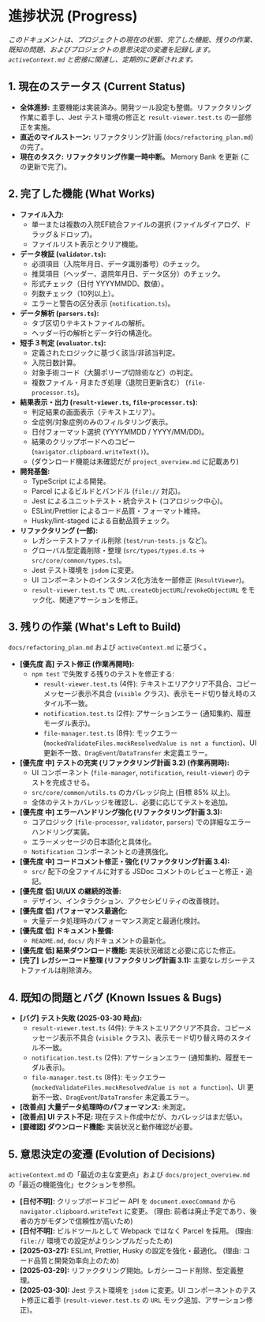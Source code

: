 # 進捗状況 (Progress)

_このドキュメントは、プロジェクトの現在の状態、完了した機能、残りの作業、既知の問題、およびプロジェクトの意思決定の変遷を記録します。`activeContext.md` と密接に関連し、定期的に更新されます。_

## 1. 現在のステータス (Current Status)

- **全体進捗:** 主要機能は実装済み。開発ツール設定も整備。リファクタリング作業に着手し、Jest テスト環境の修正と `result-viewer.test.ts` の一部修正を実施。
- **直近のマイルストーン:** リファクタリング計画 (`docs/refactoring_plan.md`) の完了。
- **現在のタスク:** **リファクタリング作業一時中断。** Memory Bank を更新 (この更新で完了)。

## 2. 完了した機能 (What Works)

- **ファイル入力:**
  - 単一または複数の入院EF統合ファイルの選択 (ファイルダイアログ、ドラッグ＆ドロップ)。
  - ファイルリスト表示とクリア機能。
- **データ検証 (`validator.ts`):**
  - 必須項目（入院年月日、データ識別番号）のチェック。
  - 推奨項目（ヘッダー、退院年月日、データ区分）のチェック。
  - 形式チェック（日付 YYYYMMDD、数値）。
  - 列数チェック（10列以上）。
  - エラーと警告の区分表示 (`notification.ts`)。
- **データ解析 (`parsers.ts`):**
  - タブ区切りテキストファイルの解析。
  - ヘッダー行の解析とデータ行の構造化。
- **短手３判定 (`evaluator.ts`):**
  - 定義されたロジックに基づく該当/非該当判定。
  - 入院日数計算。
  - 対象手術コード（大腸ポリープ切除術など）の判定。
  - 複数ファイル・月またぎ処理（退院日更新含む） (`file-processor.ts`)。
- **結果表示・出力 (`result-viewer.ts`, `file-processor.ts`):**
  - 判定結果の画面表示（テキストエリア）。
  - 全症例/対象症例のみのフィルタリング表示。
  - 日付フォーマット選択 (YYYYMMDD / YYYY/MM/DD)。
  - 結果のクリップボードへのコピー (`navigator.clipboard.writeText()`)。
  - (ダウンロード機能は未確認だが `project_overview.md` に記載あり)
- **開発基盤:**
  - TypeScript による開発。
  - Parcel によるビルドとバンドル (`file://` 対応)。
  - Jest によるユニットテスト・統合テスト (コアロジック中心)。
  - ESLint/Prettier によるコード品質・フォーマット維持。
  - Husky/lint-staged による自動品質チェック。
- **リファクタリング (一部):**
  - レガシーテストファイル削除 (`test/run-tests.js` など)。
  - グローバル型定義削除・整理 (`src/types/types.d.ts` -> `src/core/common/types.ts`)。
  - Jest テスト環境を `jsdom` に変更。
  - UI コンポーネントのインスタンス化方法を一部修正 (`ResultViewer`)。
  - `result-viewer.test.ts` で `URL.createObjectURL`/`revokeObjectURL` をモック化、関連アサーションを修正。

## 3. 残りの作業 (What's Left to Build)

`docs/refactoring_plan.md` および `activeContext.md` に基づく。

- **[優先度 高] テスト修正 (作業再開時):**
  - `npm test` で失敗する残りのテストを修正する:
    - `result-viewer.test.ts` (4件): テキストエリアクリア不具合、コピーメッセージ表示不具合 (`visible` クラス)、表示モード切り替え時のスタイル不一致。
    - `notification.test.ts` (2件): アサーションエラー (通知集約、履歴モーダル表示)。
    - `file-manager.test.ts` (8件): モックエラー (`mockedValidateFiles.mockResolvedValue is not a function`)、UI 更新不一致、`DragEvent`/`DataTransfer` 未定義エラー。
- **[優先度 中] テストの充実 (リファクタリング計画 3.2) (作業再開時):**
  - UI コンポーネント (`file-manager`, `notification`, `result-viewer`) のテストを完成させる。
  - `src/core/common/utils.ts` のカバレッジ向上 (目標 85% 以上)。
  - 全体のテストカバレッジを確認し、必要に応じてテストを追加。
- **[優先度 中] エラーハンドリング強化 (リファクタリング計画 3.3):**
  - コアロジック (`file-processor`, `validator`, `parsers`) での詳細なエラーハンドリング実装。
  - エラーメッセージの日本語化と具体化。
  - `Notification` コンポーネントとの連携強化。
- **[優先度 中] コードコメント修正・強化 (リファクタリング計画 3.4):**
  - `src/` 配下の全ファイルに対する JSDoc コメントのレビューと修正・追記。
- **[優先度 低] UI/UX の継続的改善:**
  - デザイン、インタラクション、アクセシビリティの改善検討。
- **[優先度 低] パフォーマンス最適化:**
  - 大量データ処理時のパフォーマンス測定と最適化検討。
- **[優先度 低] ドキュメント整備:**
  - `README.md`, `docs/` 内ドキュメントの最新化。
- **[優先度 低] 結果ダウンロード機能:** 実装状況確認と必要に応じた修正。
- **[完了] レガシーコード整理 (リファクタリング計画 3.1):** 主要なレガシーテストファイルは削除済み。

## 4. 既知の問題とバグ (Known Issues & Bugs)

- **[バグ] テスト失敗 (2025-03-30 時点):**
    - `result-viewer.test.ts` (4件): テキストエリアクリア不具合、コピーメッセージ表示不具合 (`visible` クラス)、表示モード切り替え時のスタイル不一致。
    - `notification.test.ts` (2件): アサーションエラー (通知集約、履歴モーダル表示)。
    - `file-manager.test.ts` (8件): モックエラー (`mockedValidateFiles.mockResolvedValue is not a function`)、UI 更新不一致、`DragEvent`/`DataTransfer` 未定義エラー。
- **[改善点] 大量データ処理時のパフォーマンス:** 未測定。
- **[改善点] UI テスト不足:** 現在テスト作成中だが、カバレッジはまだ低い。
- **[要確認] ダウンロード機能:** 実装状況と動作確認が必要。

## 5. 意思決定の変遷 (Evolution of Decisions)

`activeContext.md` の「最近の主な変更点」および `docs/project_overview.md` の「最近の機能強化」セクションを参照。

- **[日付不明]:** クリップボードコピー API を `document.execCommand` から `navigator.clipboard.writeText` に変更。 (理由: 前者は廃止予定であり、後者の方がモダンで信頼性が高いため)
- **[日付不明]:** ビルドツールとして Webpack ではなく Parcel を採用。 (理由: `file://` 環境での設定がよりシンプルだったため)
- **[2025-03-27]:** ESLint, Prettier, Husky の設定を強化・最適化。 (理由: コード品質と開発効率向上のため)
- **[2025-03-29]:** リファクタリング開始。レガシーコード削除、型定義整理。
- **[2025-03-30]:** Jest テスト環境を `jsdom` に変更。UI コンポーネントのテスト修正に着手 (`result-viewer.test.ts` の `URL` モック追加、アサーション修正)。

